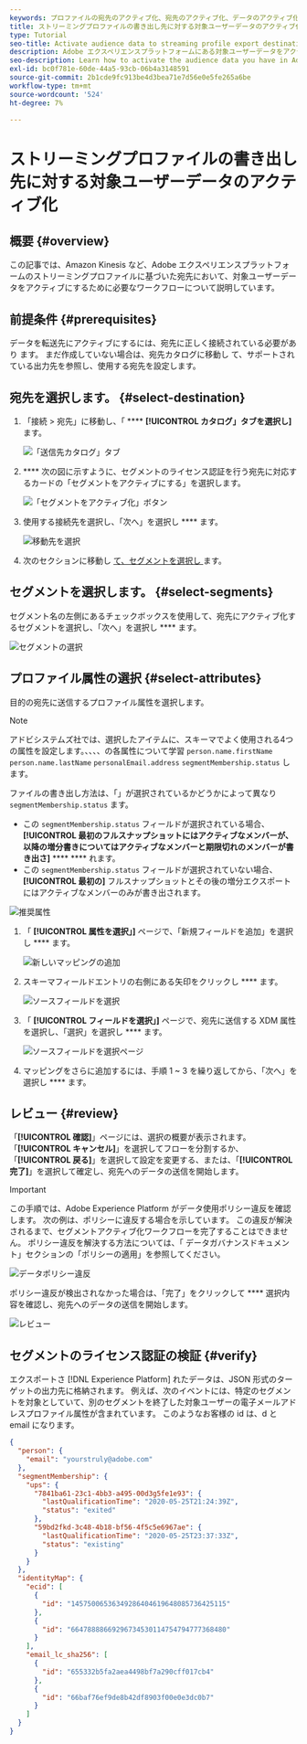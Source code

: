 ```yaml
---
keywords: プロファイルの宛先のアクティブ化、宛先のアクティブ化、データのアクティブ化、電子メールのマーケティング対象をアクティブにします。クラウドの保存先のアクティブ化
title: ストリーミングプロファイルの書き出し先に対する対象ユーザーデータのアクティブ化
type: Tutorial
seo-title: Activate audience data to streaming profile export destinations
description: Adobe エクスペリエンスプラットフォームにある対象ユーザーデータをアクティブにする方法については、ストリーミングプロファイルに基づいた宛先にセグメントを送信します。
seo-description: Learn how to activate the audience data you have in Adobe Experience Platform by sending segments to streaming profile-based destinations.
exl-id: bc0f781e-60de-44a5-93cb-06b4a3148591
source-git-commit: 2b1cde9fc913be4d3bea71e7d56e0e5fe265a6be
workflow-type: tm+mt
source-wordcount: '524'
ht-degree: 7%

---
```


# ストリーミングプロファイルの書き出し先に対する対象ユーザーデータのアクティブ化

## 概要 {#overview}

この記事では、Amazon Kinesis など、Adobe エクスペリエンスプラットフォームのストリーミングプロファイルに基づいた宛先において、対象ユーザーデータをアクティブにするために必要なワークフローについて説明しています。

## 前提条件 {#prerequisites}

データを転送先にアクティブにするには、宛先に正しく接続されている必要があり [ ](./connect-destination.md) ます。 まだ作成していない場合は、宛先カタログに移動し [ ](../catalog/overview.md) て、サポートされている出力先を参照し、使用する宛先を設定します。

## 宛先を選択します。 {#select-destination}

1. 「接続 > 宛先」に移動し、「 **** **[!UICONTROL カタログ」タブを選択し]** ます。

   ![「送信先カタログ」タブ](../assets/ui/activate-streaming-profile-destinations/catalog-tab.png)

1. **** 次の図に示すように、セグメントのライセンス認証を行う宛先に対応するカードの「セグメントをアクティブにする」を選択します。

   ![「セグメントをアクティブ化」ボタン](../assets/ui/activate-streaming-profile-destinations/activate-segments-button.png)

1. 使用する接続先を選択し、「次へ」を選択し **** ます。

   ![移動先を選択](../assets/ui/activate-streaming-profile-destinations/select-destination.png)

1. 次のセクションに移動し [ て、セグメントを選択し ](#select-segments) ます。

## セグメントを選択します。 {#select-segments}

セグメント名の左側にあるチェックボックスを使用して、宛先にアクティブ化するセグメントを選択し、「次へ」を選択し **** ます。

![セグメントの選択](../assets/ui/activate-streaming-profile-destinations/select-segments.png)

## プロファイル属性の選択 {#select-attributes}

目的の宛先に送信するプロファイル属性を選択します。

>[!NOTE]
>
> アドビシステムズ社では、選択したアイテムに、スキーマでよく使用される4つの属性を設定します。、、、、の各属性について学習 `person.name.firstName` `person.name.lastName` `personalEmail.address` `segmentMembership.status` します。

ファイルの書き出し方法は、「」が選択されているかどうかによって異なり `segmentMembership.status` ます。
* この `segmentMembership.status` フィールドが選択されている場合、 **[!UICONTROL 最初のフルスナップショットにはアクティブなメンバーが、以降の増分書きについてはアクティブなメンバーと期限切れのメンバーが書き出さ]** **** **** れます。
* この `segmentMembership.status` フィールドが選択されていない場合、 **[!UICONTROL 最初の]** フルスナップショットとその後の増分エクスポートにはアクティブなメンバーのみが書き出されます。

![推奨属性](../assets/ui/activate-streaming-profile-destinations/attributes-default.png)

1. 「 **[!UICONTROL 属性を選択」]** ページで、「新規フィールドを追加」を選択し **** ます。

   ![新しいマッピングの追加](../assets/ui/activate-streaming-profile-destinations/add-new-field.png)

1. スキーマフィールドエントリの右側にある矢印をクリックし **** ます。

   ![ソースフィールドを選択](../assets/ui/activate-streaming-profile-destinations/select-schema-field.png)

1. 「 **[!UICONTROL フィールドを選択」]** ページで、宛先に送信する XDM 属性を選択し、「選択」を選択し **** ます。

   ![ソースフィールドを選択ページ](../assets/ui/activate-streaming-profile-destinations/target-field-page.png)


1. マッピングをさらに追加するには、手順 1 ~ 3 を繰り返してから、「次へ」を選択し **** ます。

## レビュー {#review}

「**[!UICONTROL 確認]**」ページには、選択の概要が表示されます。「**[!UICONTROL キャンセル]**」を選択してフローを分割するか、「**[!UICONTROL 戻る]**」を選択して設定を変更する、または、「**[!UICONTROL 完了]**」を選択して確定し、宛先へのデータの送信を開始します。

>[!IMPORTANT]
>
>この手順では、Adobe Experience Platform がデータ使用ポリシー違反を確認します。 次の例は、ポリシーに違反する場合を示しています。 この違反が解決されるまで、セグメントアクティブ化ワークフローを完了することはできません。 ポリシー違反を解決する方法については、「 [ ](../../rtcdp/privacy/data-governance-overview.md#enforcement) データガバナンスドキュメント」セクションの「ポリシーの適用」を参照してください。

![データポリシー違反](../assets/common/data-policy-violation.png)

ポリシー違反が検出されなかった場合は、「完了」をクリックして **** 選択内容を確認し、宛先へのデータの送信を開始します。

![レビュー](../assets/ui/activate-streaming-profile-destinations/review.png)

## セグメントのライセンス認証の検証 {#verify}

エクスポートさ [!DNL Experience Platform] れたデータは、JSON 形式のターゲットの出力先に格納されます。 例えば、次のイベントには、特定のセグメントを対象としていて、別のセグメントを終了した対象ユーザーの電子メールアドレスプロファイル属性が含まれています。 このようなお客様の id は、d と email になります。

```json
{
  "person": {
    "email": "yourstruly@adobe.com"
  },
  "segmentMembership": {
    "ups": {
      "7841ba61-23c1-4bb3-a495-00d3g5fe1e93": {
        "lastQualificationTime": "2020-05-25T21:24:39Z",
        "status": "exited"
      },
      "59bd2fkd-3c48-4b18-bf56-4f5c5e6967ae": {
        "lastQualificationTime": "2020-05-25T23:37:33Z",
        "status": "existing"
      }
    }
  },
  "identityMap": {
    "ecid": [
      {
        "id": "14575006536349286404619648085736425115"
      },
      {
        "id": "66478888669296734530114754794777368480"
      }
    ],
    "email_lc_sha256": [
      {
        "id": "655332b5fa2aea4498bf7a290cff017cb4"
      },
      {
        "id": "66baf76ef9de8b42df8903f00e0e3dc0b7"
      }
    ]
  }
}
```
